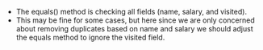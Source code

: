 
- The equals() method is checking all fields (name, salary, and visited). 
- This may be fine for some cases, but here since we are only concerned about removing duplicates based on name and salary we should adjust the equals method to ignore the visited field.